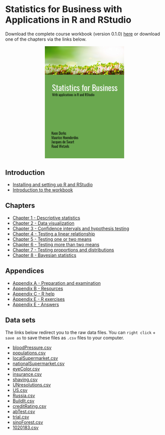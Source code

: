 # Statistics for Business with Applications in R and RStudio

Download the complete course workbook (version 0.1.0) [here](https://github.com/koenderks/Statistics-for-Business-with-applications-in-R-and-RStudio/raw/master/Statistics%20for%20Business%20with%20applications%20in%20R%20and%20RStudio.pdf) or download one of the chapters via the links below.

<p align="center">
	<img src="sampleFrontPage.png" alt="cover" width="50%">
</p>

## Introduction

* [Installing and setting up R and RStudio](https://github.com/koenderks/Statistics-for-Business-with-applications-in-R-and-RStudio/raw/master/Chapters/Installing%20and%20setting%20up%20R%20and%20RStudio.pdf)
* [Introduction to the workbook](https://github.com/koenderks/Statistics-for-Business-with-applications-in-R-and-RStudio/raw/master/Chapters/Introduction%20to%20the%20workbook.pdf)

## Chapters

* [Chapter 1 - Descriptive statistics](https://github.com/koenderks/Statistics-for-Business-with-applications-in-R-and-RStudio/raw/master/Chapters/Chapter%201%20-%20Descriptive%20statistics.pdf)
* [Chapter 2 - Data visualization](https://github.com/koenderks/Statistics-for-Business-with-applications-in-R-and-RStudio/raw/master/Chapters/Chapter%202%20-%20Data%20visualization.pdf)
* [Chapter 3 - Confidence intervals and hypothesis testing](https://github.com/koenderks/Statistics-for-Business-with-applications-in-R-and-RStudio/raw/master/Chapters/Chapter%203%20-%20Confidence%20intervals%20and%20hypothesis%20testing.pdf)
* [Chapter 4 - Testing a linear relationship](https://github.com/koenderks/Statistics-for-Business-with-applications-in-R-and-RStudio/raw/master/Chapters/Chapter%204%20-%20Testing%20a%20linear%20relationship.pdf)
* [Chapter 5 - Testing one or two means](https://github.com/koenderks/Statistics-for-Business-with-applications-in-R-and-RStudio/raw/master/Chapters/Chapter%205%20-%20Testing%20one%20or%20two%20means.pdf)
* [Chapter 6 - Testing more than two means](https://github.com/koenderks/Statistics-for-Business-with-applications-in-R-and-RStudio/raw/master/Chapters/Chapter%206%20-%20Testing%20more%20than%20two%20means.pdf)
* [Chapter 7 - Testing proportions and distributions](https://github.com/koenderks/Statistics-for-Business-with-applications-in-R-and-RStudio/raw/master/Chapters/Chapter%207%20-%20Testing%20proportions%20and%20distributions.pdf)
* [Chapter 8 - Bayesian statistics](https://github.com/koenderks/Statistics-for-Business-with-applications-in-R-and-RStudio/raw/master/Chapters/Chapter%208%20-%20Bayesian%20statistics.pdf)

## Appendices

* [Appendix A - Preparation and examination](https://github.com/koenderks/Statistics-for-Business-with-applications-in-R-and-RStudio/raw/master/Chapters/Appendix%20A%20-%20Preparation%20and%20examination.pdf)
* [Appendix B - Resources](https://github.com/koenderks/Statistics-for-Business-with-applications-in-R-and-RStudio/raw/master/Chapters/Appendix%20B%20-%20Resources.pdf)
* [Appendix C - R help](https://github.com/koenderks/Statistics-for-Business-with-applications-in-R-and-RStudio/raw/master/Chapters/Appendix%20C%20-%20R%20help.pdf)
* [Appendix E - R exercises](https://github.com/koenderks/Statistics-for-Business-with-applications-in-R-and-RStudio/raw/master/Chapters/Appendix%20D%20-%20R%20exercises.pdf)
* [Appendix E - Answers](https://github.com/koenderks/Statistics-for-Business-with-applications-in-R-and-RStudio/raw/master/Chapters/Appendix%20E%20-%20Answers.pdf)

## Data sets

The links below redirect you to the raw data files. You can `right click` + `save as` to save these files as `.csv` files to your computer.

* [bloodPressure.csv](https://raw.githubusercontent.com/koenderks/Statistics-for-Business-with-applications-in-R-and-RStudio/master/LaTeX/Files/Online%20resources/bloodPressure.csv)
* [populations.csv](https://raw.githubusercontent.com/koenderks/Statistics-for-Business-with-applications-in-R-and-RStudio/master/LaTeX/Files/Online%20resources/populations.csv)
* [localSupermarket.csv](https://raw.githubusercontent.com/koenderks/Statistics-for-Business-with-applications-in-R-and-RStudio/master/LaTeX/Files/Online%20resources/localSupermarket.csv)
* [nationalSupermarket.csv](https://raw.githubusercontent.com/koenderks/Statistics-for-Business-with-applications-in-R-and-RStudio/master/LaTeX/Files/Online%20resources/nationalSupermarket.csv)
* [eyeColor.csv](https://raw.githubusercontent.com/koenderks/Statistics-for-Business-with-applications-in-R-and-RStudio/master/LaTeX/Files/Online%20resources/eyeColor.csv)
* [insurance.csv](https://raw.githubusercontent.com/koenderks/Statistics-for-Business-with-applications-in-R-and-RStudio/master/LaTeX/Files/Online%20resources/insurance.csv)
* [shaving.csv](https://raw.githubusercontent.com/koenderks/Statistics-for-Business-with-applications-in-R-and-RStudio/master/LaTeX/Files/Online%20resources/shaving.csv)
* [UNresolutions.csv](https://raw.githubusercontent.com/koenderks/Statistics-for-Business-with-applications-in-R-and-RStudio/master/LaTeX/Files/Online%20resources/UNresolutions.csv)
* [US.csv](https://raw.githubusercontent.com/koenderks/Statistics-for-Business-with-applications-in-R-and-RStudio/master/LaTeX/Files/Online%20resources/US.csv)
* [Russia.csv](https://raw.githubusercontent.com/koenderks/Statistics-for-Business-with-applications-in-R-and-RStudio/master/LaTeX/Files/Online%20resources/Russia.csv)
* [BuildIt.csv](https://raw.githubusercontent.com/koenderks/Statistics-for-Business-with-applications-in-R-and-RStudio/master/LaTeX/Files/Online%20resources/BuildIt.csv)
* [creditRating.csv](https://raw.githubusercontent.com/koenderks/Statistics-for-Business-with-applications-in-R-and-RStudio/master/LaTeX/Files/Online%20resources/creditRating.csv)
* [abTest.csv](https://raw.githubusercontent.com/koenderks/Statistics-for-Business-with-applications-in-R-and-RStudio/master/LaTeX/Files/Online%20resources/abTest.csv)
* [trial.csv](https://raw.githubusercontent.com/koenderks/Statistics-for-Business-with-applications-in-R-and-RStudio/master/LaTeX/Files/Online%20resources/trial.csv)
* [sinoForest.csv](https://raw.githubusercontent.com/koenderks/Statistics-for-Business-with-applications-in-R-and-RStudio/master/LaTeX/Files/Online%20resources/sinoForest.csv)
* [1020183.csv](https://raw.githubusercontent.com/koenderks/Statistics-for-Business-with-applications-in-R-and-RStudio/master/LaTeX/Files/Online%20resources/1020183.csv)
